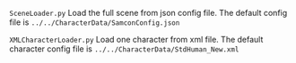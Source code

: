 `SceneLoader.py` Load the full scene from json config file. The default config file is `../../CharacterData/SamconConfig.json`

`XMLCharacterLoader.py` Load one character from xml file. The default character config file is `../../CharacterData/StdHuman_New.xml`